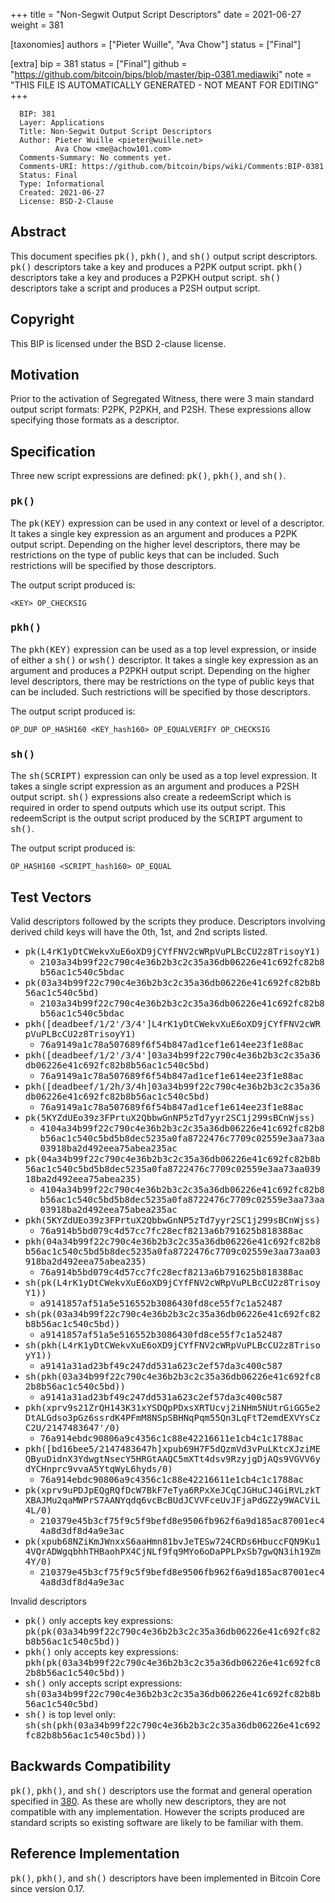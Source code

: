 
+++
title = "Non-Segwit Output Script Descriptors"
date = 2021-06-27
weight = 381

[taxonomies]
authors = ["Pieter Wuille", "Ava Chow"]
status = ["Final"]

[extra]
bip = 381
status = ["Final"]
github = "https://github.com/bitcoin/bips/blob/master/bip-0381.mediawiki"
note = "THIS FILE IS AUTOMATICALLY GENERATED - NOT MEANT FOR EDITING"
+++

```
  BIP: 381
  Layer: Applications
  Title: Non-Segwit Output Script Descriptors
  Author: Pieter Wuille <pieter@wuille.net>
          Ava Chow <me@achow101.com>
  Comments-Summary: No comments yet.
  Comments-URI: https://github.com/bitcoin/bips/wiki/Comments:BIP-0381
  Status: Final
  Type: Informational
  Created: 2021-06-27
  License: BSD-2-Clause
```

<h2>Abstract</h2>


This document specifies <tt>pk()</tt>, <tt>pkh()</tt>, and <tt>sh()</tt> output script descriptors.
<tt>pk()</tt> descriptors take a key and produces a P2PK output script.
<tt>pkh()</tt> descriptors take a key and produces a P2PKH output script.
<tt>sh()</tt> descriptors take a script and produces a P2SH output script.

<h2>Copyright</h2>


This BIP is licensed under the BSD 2-clause license.

<h2>Motivation</h2>


Prior to the activation of Segregated Witness, there were 3 main standard output script formats: P2PK, P2PKH, and P2SH.
These expressions allow specifying those formats as a descriptor.

<h2>Specification</h2>


Three new script expressions are defined: <tt>pk()</tt>, <tt>pkh()</tt>, and <tt>sh()</tt>.

<h3><tt>pk()</tt></h3>


The <tt>pk(KEY)</tt> expression can be used in any context or level of a descriptor.
It takes a single key expression as an argument and produces a P2PK output script.
Depending on the higher level descriptors, there may be restrictions on the type of public keys that can be included.
Such restrictions will be specified by those descriptors.

The output script produced is:
```
<KEY> OP_CHECKSIG
```

<h3><tt>pkh()</tt></h3>


The <tt>pkh(KEY)</tt> expression can be used as a top level expression, or inside of either a <tt>sh()</tt> or <tt>wsh()</tt> descriptor.
It takes a single key expression as an argument and produces a P2PKH output script.
Depending on the higher level descriptors, there may be restrictions on the type of public keys that can be included.
Such restrictions will be specified by those descriptors.

The output script produced is:
```
OP_DUP OP_HASH160 <KEY_hash160> OP_EQUALVERIFY OP_CHECKSIG
```

<h3><tt>sh()</tt></h3>


The <tt>sh(SCRIPT)</tt> expression can only be used as a top level expression.
It takes a single script expression as an argument and produces a P2SH output script.
<tt>sh()</tt> expressions also create a redeemScript which is required in order to spend outputs which use its output script.
This redeemScript is the output script produced by the <tt>SCRIPT</tt> argument to <tt>sh()</tt>.

The output script produced is:
```
OP_HASH160 <SCRIPT_hash160> OP_EQUAL
```

<h2>Test Vectors</h2>


Valid descriptors followed by the scripts they produce. Descriptors involving derived child keys will have the 0th, 1st, and 2nd scripts listed.

*  <tt>pk(L4rK1yDtCWekvXuE6oXD9jCYfFNV2cWRpVuPLBcCU2z8TrisoyY1)</tt>
    *  <tt>2103a34b99f22c790c4e36b2b3c2c35a36db06226e41c692fc82b8b56ac1c540c5bdac</tt>
*  <tt>pk(03a34b99f22c790c4e36b2b3c2c35a36db06226e41c692fc82b8b56ac1c540c5bd)</tt>
    *  <tt>2103a34b99f22c790c4e36b2b3c2c35a36db06226e41c692fc82b8b56ac1c540c5bdac</tt>
*  <tt>pkh([deadbeef/1/2'/3/4']L4rK1yDtCWekvXuE6oXD9jCYfFNV2cWRpVuPLBcCU2z8TrisoyY1)</tt>
    *  <tt>76a9149a1c78a507689f6f54b847ad1cef1e614ee23f1e88ac</tt>
*  <tt>pkh([deadbeef/1/2'/3/4']03a34b99f22c790c4e36b2b3c2c35a36db06226e41c692fc82b8b56ac1c540c5bd)</tt>
    *  <tt>76a9149a1c78a507689f6f54b847ad1cef1e614ee23f1e88ac</tt>
*  <tt>pkh([deadbeef/1/2h/3/4h]03a34b99f22c790c4e36b2b3c2c35a36db06226e41c692fc82b8b56ac1c540c5bd)</tt>
    *  <tt>76a9149a1c78a507689f6f54b847ad1cef1e614ee23f1e88ac</tt>
*  <tt>pk(5KYZdUEo39z3FPrtuX2QbbwGnNP5zTd7yyr2SC1j299sBCnWjss)</tt>
    *  <tt>4104a34b99f22c790c4e36b2b3c2c35a36db06226e41c692fc82b8b56ac1c540c5bd5b8dec5235a0fa8722476c7709c02559e3aa73aa03918ba2d492eea75abea235ac</tt>
*  <tt>pk(04a34b99f22c790c4e36b2b3c2c35a36db06226e41c692fc82b8b56ac1c540c5bd5b8dec5235a0fa8722476c7709c02559e3aa73aa03918ba2d492eea75abea235)</tt>
    *  <tt>4104a34b99f22c790c4e36b2b3c2c35a36db06226e41c692fc82b8b56ac1c540c5bd5b8dec5235a0fa8722476c7709c02559e3aa73aa03918ba2d492eea75abea235ac</tt>
*  <tt>pkh(5KYZdUEo39z3FPrtuX2QbbwGnNP5zTd7yyr2SC1j299sBCnWjss)</tt>
    *  <tt>76a914b5bd079c4d57cc7fc28ecf8213a6b791625b818388ac</tt>
*  <tt>pkh(04a34b99f22c790c4e36b2b3c2c35a36db06226e41c692fc82b8b56ac1c540c5bd5b8dec5235a0fa8722476c7709c02559e3aa73aa03918ba2d492eea75abea235)</tt>
    *  <tt>76a914b5bd079c4d57cc7fc28ecf8213a6b791625b818388ac</tt>
*  <tt>sh(pk(L4rK1yDtCWekvXuE6oXD9jCYfFNV2cWRpVuPLBcCU2z8TrisoyY1))</tt>
    *  <tt>a9141857af51a5e516552b3086430fd8ce55f7c1a52487</tt>
*  <tt>sh(pk(03a34b99f22c790c4e36b2b3c2c35a36db06226e41c692fc82b8b56ac1c540c5bd))</tt>
    *  <tt>a9141857af51a5e516552b3086430fd8ce55f7c1a52487</tt>
*  <tt>sh(pkh(L4rK1yDtCWekvXuE6oXD9jCYfFNV2cWRpVuPLBcCU2z8TrisoyY1))</tt>
    *  <tt>a9141a31ad23bf49c247dd531a623c2ef57da3c400c587</tt>
*  <tt>sh(pkh(03a34b99f22c790c4e36b2b3c2c35a36db06226e41c692fc82b8b56ac1c540c5bd))</tt>
    *  <tt>a9141a31ad23bf49c247dd531a623c2ef57da3c400c587</tt>
*  <tt>pkh(xprv9s21ZrQH143K31xYSDQpPDxsXRTUcvj2iNHm5NUtrGiGG5e2DtALGdso3pGz6ssrdK4PFmM8NSpSBHNqPqm55Qn3LqFtT2emdEXVYsCzC2U/2147483647'/0)</tt>
    *  <tt>76a914ebdc90806a9c4356c1c88e42216611e1cb4c1c1788ac</tt>
*  <tt>pkh([bd16bee5/2147483647h]xpub69H7F5dQzmVd3vPuLKtcXJziMEQByuDidnX3YdwgtNsecY5HRGtAAQC5mXTt4dsv9RzyjgDjAQs9VGVV6ydYCHnprc9vvaA5YtqWyL6hyds/0)</tt>
    *  <tt>76a914ebdc90806a9c4356c1c88e42216611e1cb4c1c1788ac</tt>
*  <tt>pk(xprv9uPDJpEQgRQfDcW7BkF7eTya6RPxXeJCqCJGHuCJ4GiRVLzkTXBAJMu2qaMWPrS7AANYqdq6vcBcBUdJCVVFceUvJFjaPdGZ2y9WACViL4L/0)</tt>
    *  <tt>210379e45b3cf75f9c5f9befd8e9506fb962f6a9d185ac87001ec44a8d3df8d4a9e3ac</tt>
*  <tt>pk(xpub68NZiKmJWnxxS6aaHmn81bvJeTESw724CRDs6HbuccFQN9Ku14VQrADWgqbhhTHBaohPX4CjNLf9fq9MYo6oDaPPLPxSb7gwQN3ih19Zm4Y/0)</tt>
    *  <tt>210379e45b3cf75f9c5f9befd8e9506fb962f6a9d185ac87001ec44a8d3df8d4a9e3ac</tt>


Invalid descriptors

*  <tt>pk()</tt> only accepts key expressions: <tt>pk(pk(03a34b99f22c790c4e36b2b3c2c35a36db06226e41c692fc82b8b56ac1c540c5bd))</tt>
*  <tt>pkh()</tt> only accepts key expressions: <tt>pkh(pk(03a34b99f22c790c4e36b2b3c2c35a36db06226e41c692fc82b8b56ac1c540c5bd))</tt>
*  <tt>sh()</tt> only accepts script expressions: <tt>sh(03a34b99f22c790c4e36b2b3c2c35a36db06226e41c692fc82b8b56ac1c540c5bd)</tt>
*  <tt>sh()</tt> is top level only: <tt>sh(sh(pkh(03a34b99f22c790c4e36b2b3c2c35a36db06226e41c692fc82b8b56ac1c540c5bd)))</tt>


<h2>Backwards Compatibility</h2>


<tt>pk()</tt>, <tt>pkh()</tt>, and <tt>sh()</tt> descriptors use the format and general operation specified in <a href="/380" target="_blank">380</a>.
As these are wholly new descriptors, they are not compatible with any implementation.
However the scripts produced are standard scripts so existing software are likely to be familiar with them.

<h2>Reference Implementation</h2>


<tt>pk()</tt>, <tt>pkh()</tt>, and <tt>sh()</tt> descriptors have been implemented in Bitcoin Core since version 0.17.
